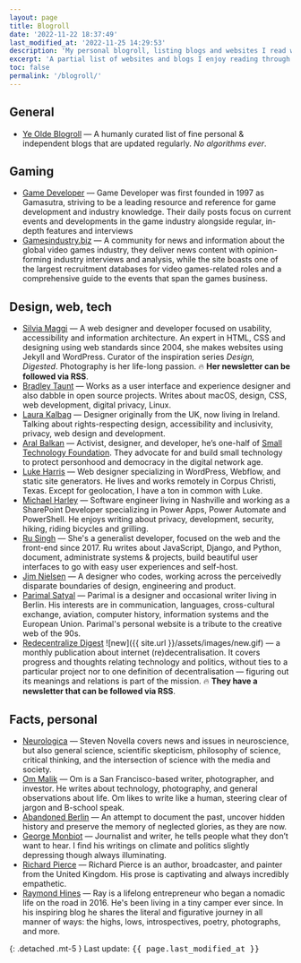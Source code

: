 ```yaml
---
layout: page
title: Blogroll
date: '2022-11-22 18:37:49'
last_modified_at: '2022-11-25 14:29:53'
description: 'My personal blogroll, listing blogs and websites I read within a curated platform that has no algorithm.'
excerpt: 'A partial list of websites and blogs I enjoy reading through RSS. I also maintain an <a href="https://minutestomidnight.co.uk/blogroll/">audio and music related blogroll</a>.'
toc: false
permalink: '/blogroll/'
---
```

## General

- [Ye Olde Blogroll](https://blogroll.org/) — A humanly curated list of fine personal & independent blogs that are updated regularly. _No algorithms ever_.

## Gaming

- [Game Developer](https://www.gamedeveloper.com/blogs) — Game Developer was first founded in 1997 as Gamasutra, striving to be a leading resource and reference for game development and industry knowledge. Their daily posts focus on current events and developments in the game industry alongside regular, in-depth features and interviews
- [Gamesindustry.biz](https://www.gamesindustry.biz/) — A community for news and information about the global video games industry, they deliver news content with opinion-forming industry interviews and analysis, while the site boasts one of the largest recruitment databases for video games-related roles and a comprehensive guide to the events that span the games business.

## Design, web, tech

- [Silvia Maggi](https://silviamaggidesign.com) — A web designer and developer focused on usability, accessibility and information architecture. An expert in HTML, CSS and designing using web standards since 2004, she makes websites using Jekyll and WordPress. Curator of the inspiration series _Design, Digested_. Photography is her life-long passion. 🔥 **Her newsletter can be followed via RSS**. 
- [Bradley Taunt](https://tdarb.org/) — Works as a user interface and experience designer and also dabble in open source projects. Writes about macOS, design, CSS, web development, digital privacy, Linux.
- [Laura Kalbag](https://laurakalbag.com/) — Designer originally from the UK, now living in Ireland. Talking about rights-respecting design, accessibility and inclusivity, privacy, web design and development.
- [Aral Balkan](https://ar.al/) — Activist, designer, and developer, he’s one-half of [Small Technology Foundation](https://small-tech.org/). They advocate for and build small technology to protect personhood and democracy in the digital network age.
- [Luke Harris](https://www.lkhrs.com) — Web designer specializing in WordPress, Webflow, and static site generators. He lives and works remotely in Corpus Christi, Texas. Except for geolocation, I have a ton in common with Luke.
- [Michael Harley](https://obsolete29.com/) — Software engineer living in Nashville and working as a SharePoint Developer specializing in Power Apps, Power Automate and PowerShell. He enjoys writing about privacy, development, security, hiking, riding bicycles and grilling.
- [Ru Singh](https://rusingh.com/) — She's a generalist developer, focused on the web and the front-end since 2017. Ru writes about JavaScript, Django, and Python, document, administrate systems & projects, build beautiful user interfaces to go with easy user experiences and self-host.
- [Jim Nielsen](https://blog.jim-nielsen.com/) — A designer who codes, working across the perceivedly disparate boundaries of design, engineering and product.
- [Parimal Satyal](https://neustadt.fr) — Parimal is a designer and occasional writer living in Berlin. His interests are in communication, languages, cross-cultural exchange, aviation, computer history, information systems and the European Union. Parimal's personal website is a tribute to the creative web of the 90s.
- [Redecentralize Digest](https://redecentralize.org/redigest/) ![new]({{ site.url }}/assets/images/new.gif) — a monthly publication about internet (re)decentralisation. It covers progress and thoughts relating technology and politics, without ties to a particular project nor to one definition of decentralisation — figuring out its meanings and relations is part of the mission. 🔥 **They have a newsletter that can be followed via RSS**.

## Facts, personal

- [Neurologica](https://theness.com/neurologicablog) — Steven Novella covers news and issues in neuroscience, but also general science, scientific skepticism, philosophy of science, critical thinking, and the intersection of science with the media and society.
- [Om Malik](https://om.co/) — Om is a San Francisco-based writer, photographer, and investor. He writes about technology, photography, and general observations about life. Om likes to write like a human, steering clear of jargon and B-school speak.
- [Abandoned Berlin](https://www.abandonedberlin.com) — An attempt to document the past, uncover hidden history and preserve the memory of neglected glories, as they are now.
- [George Monbiot](https://www.monbiot.com/) — Journalist and writer, he tells people what they don’t want to hear. I find his writings on climate and politics slightly depressing though always illuminating.
- [Richard Pierce](https://tettig.com/) — Richard Pierce is an author, broadcaster, and painter from the United Kingdom. His prose is captivating and always incredibly empathetic.
- [Raymond Hines](https://alongtheray.com) — Ray is a lifelong entrepreneur who began a nomadic life on the road in 2016. He's been living in a tiny camper ever since. In his inspiring blog he shares the literal and figurative journey in all manner of ways: the highs, lows, introspectives, poetry, photographs, and more.

{: .detached .mt-5 }
Last update: <kbd>{{ page.last_modified_at }}</kbd>